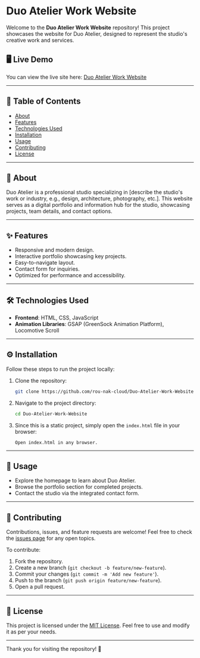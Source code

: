 
# Duo Atelier Work Website

Welcome to the **Duo Atelier Work Website** repository! This project showcases the website for Duo Atelier, designed to represent the studio's creative work and services.

## 🖥️ Live Demo

You can view the live site here: [Duo Atelier Work Website](https://github.com/rou-nak-cloud/Duo-Atelier-Work-Website)

---

## 📑 Table of Contents

- [About](#about)
- [Features](#features)
- [Technologies Used](#technologies-used)
- [Installation](#installation)
- [Usage](#usage)
- [Contributing](#contributing)
- [License](#license)

---

## 📖 About

Duo Atelier is a professional studio specializing in [describe the studio's work or industry, e.g., design, architecture, photography, etc.]. This website serves as a digital portfolio and information hub for the studio, showcasing projects, team details, and contact options.

---

## ✨ Features

- Responsive and modern design.
- Interactive portfolio showcasing key projects.
- Easy-to-navigate layout.
- Contact form for inquiries.
- Optimized for performance and accessibility.

---

## 🛠️ Technologies Used

- **Frontend**: HTML, CSS, JavaScript
- **Animation Libraries**: GSAP (GreenSock Animation Platform), Locomotive Scroll

---

## ⚙️ Installation

Follow these steps to run the project locally:

1. Clone the repository:
   ```bash
   git clone https://github.com/rou-nak-cloud/Duo-Atelier-Work-Website.git
   ```

2. Navigate to the project directory:
   ```bash
   cd Duo-Atelier-Work-Website
   ```

3. Since this is a static project, simply open the `index.html` file in your browser:
   ```
   Open index.html in any browser.
   ```

---

## 🚀 Usage

- Explore the homepage to learn about Duo Atelier.
- Browse the portfolio section for completed projects.
- Contact the studio via the integrated contact form.

---

## 🤝 Contributing

Contributions, issues, and feature requests are welcome! Feel free to check the [issues page](https://github.com/rou-nak-cloud/Duo-Atelier-Work-Website/issues) for any open topics.

To contribute:

1. Fork the repository.
2. Create a new branch (`git checkout -b feature/new-feature`).
3. Commit your changes (`git commit -m 'Add new feature'`).
4. Push to the branch (`git push origin feature/new-feature`).
5. Open a pull request.

---

## 📜 License

This project is licensed under the [MIT License](LICENSE). Feel free to use and modify it as per your needs.

---
Thank you for visiting the repository! 🎨
